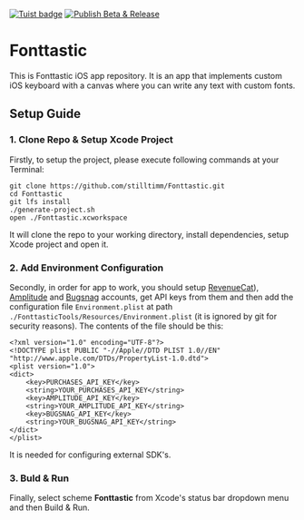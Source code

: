 [![Tuist badge](https://img.shields.io/badge/Powered%20by-Tuist-blue)](https://tuist.io)
[![Publish Beta & Release](https://github.com/stilltimm/Fonttastic/actions/workflows/publish-beta-and-release.yml/badge.svg?branch=develop)](https://github.com/stilltimm/Fonttastic/actions/workflows/publish-beta-and-release.yml)

# Fonttastic
This is Fonttastic iOS app repository. It is an app that implements custom iOS keyboard with a canvas where you can write any text with custom fonts.

## Setup Guide
### 1. Clone Repo & Setup Xcode Project
Firstly, to setup the project, please execute following commands at your Terminal:
```
git clone https://github.com/stilltimm/Fonttastic.git
cd Fonttastic
git lfs install
./generate-project.sh
open ./Fonttastic.xcworkspace
```
It will clone the repo to your working directory, install dependencies, setup Xcode project and open it.

### 2. Add Environment Configuration
Secondly, in order for app to work, you should setup [RevenueCat](https://www.revenuecat.com)), [Amplitude](https://amplitude.com) and [Bugsnag](https://www.bugsnag.com) accounts, get API keys from them and then add the configuration file `Environment.plist` at path `./FonttasticTools/Resources/Environment.plist` (it is ignored by git for security reasons). The contents of the file should be this:
```
<?xml version="1.0" encoding="UTF-8"?>
<!DOCTYPE plist PUBLIC "-//Apple//DTD PLIST 1.0//EN" "http://www.apple.com/DTDs/PropertyList-1.0.dtd">
<plist version="1.0">
<dict>
	<key>PURCHASES_API_KEY</key>
	<string>YOUR_PURCHASES_API_KEY</string>
	<key>AMPLITUDE_API_KEY</key>
	<string>YOUR_AMPLITUDE_API_KEY</string>
	<key>BUGSNAG_API_KEY</key>
	<string>YOUR_BUGSNAG_API_KEY</string>
</dict>
</plist>
```
It is needed for configuring external SDK's.

### 3. Buld & Run
Finally, select scheme **Fonttastic** from Xcode's status bar dropdown menu and then Build & Run.